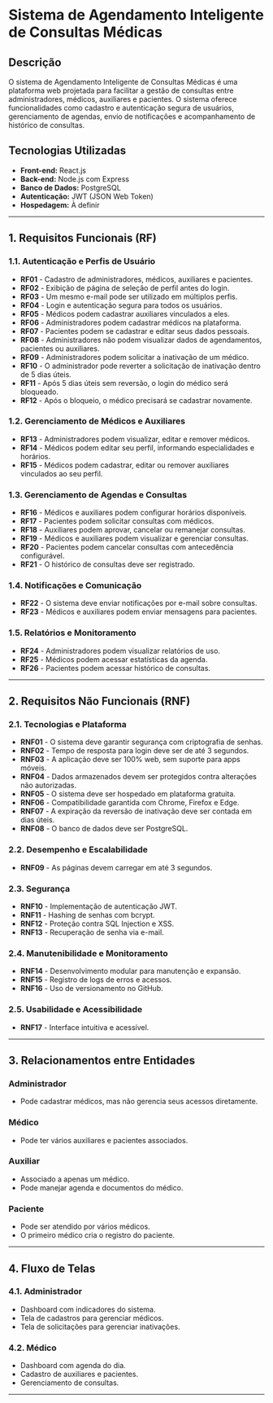 # Sistema de Agendamento Inteligente de Consultas Médicas

## Descrição
O sistema de Agendamento Inteligente de Consultas Médicas é uma plataforma web projetada para facilitar a gestão de consultas entre administradores, médicos, auxiliares e pacientes. O sistema oferece funcionalidades como cadastro e autenticação segura de usuários, gerenciamento de agendas, envio de notificações e acompanhamento de histórico de consultas.

## Tecnologias Utilizadas
- **Front-end:** React.js
- **Back-end:** Node.js com Express
- **Banco de Dados:** PostgreSQL
- **Autenticação:** JWT (JSON Web Token)
- **Hospedagem:** À definir

---

## 1. Requisitos Funcionais (RF)

### 1.1. Autenticação e Perfis de Usuário
- **RF01** - Cadastro de administradores, médicos, auxiliares e pacientes.
- **RF02** - Exibição de página de seleção de perfil antes do login.
- **RF03** - Um mesmo e-mail pode ser utilizado em múltiplos perfis.
- **RF04** - Login e autenticação segura para todos os usuários.
- **RF05** - Médicos podem cadastrar auxiliares vinculados a eles.
- **RF06** - Administradores podem cadastrar médicos na plataforma.
- **RF07** - Pacientes podem se cadastrar e editar seus dados pessoais.
- **RF08** - Administradores não podem visualizar dados de agendamentos, pacientes ou auxiliares.
- **RF09** - Administradores podem solicitar a inativação de um médico.
- **RF10** - O administrador pode reverter a solicitação de inativação dentro de 5 dias úteis.
- **RF11** - Após 5 dias úteis sem reversão, o login do médico será bloqueado.
- **RF12** - Após o bloqueio, o médico precisará se cadastrar novamente.

### 1.2. Gerenciamento de Médicos e Auxiliares
- **RF13** - Administradores podem visualizar, editar e remover médicos.
- **RF14** - Médicos podem editar seu perfil, informando especialidades e horários.
- **RF15** - Médicos podem cadastrar, editar ou remover auxiliares vinculados ao seu perfil.

### 1.3. Gerenciamento de Agendas e Consultas
- **RF16** - Médicos e auxiliares podem configurar horários disponíveis.
- **RF17** - Pacientes podem solicitar consultas com médicos.
- **RF18** - Auxiliares podem aprovar, cancelar ou remanejar consultas.
- **RF19** - Médicos e auxiliares podem visualizar e gerenciar consultas.
- **RF20** - Pacientes podem cancelar consultas com antecedência configurável.
- **RF21** - O histórico de consultas deve ser registrado.

### 1.4. Notificações e Comunicação
- **RF22** - O sistema deve enviar notificações por e-mail sobre consultas.
- **RF23** - Médicos e auxiliares podem enviar mensagens para pacientes.

### 1.5. Relatórios e Monitoramento
- **RF24** - Administradores podem visualizar relatórios de uso.
- **RF25** - Médicos podem acessar estatísticas da agenda.
- **RF26** - Pacientes podem acessar histórico de consultas.

---

## 2. Requisitos Não Funcionais (RNF)

### 2.1. Tecnologias e Plataforma
- **RNF01** - O sistema deve garantir segurança com criptografia de senhas.
- **RNF02** - Tempo de resposta para login deve ser de até 3 segundos.
- **RNF03** - A aplicação deve ser 100% web, sem suporte para apps móveis.
- **RNF04** - Dados armazenados devem ser protegidos contra alterações não autorizadas.
- **RNF05** - O sistema deve ser hospedado em plataforma gratuita.
- **RNF06** - Compatibilidade garantida com Chrome, Firefox e Edge.
- **RNF07** - A expiração da reversão de inativação deve ser contada em dias úteis.
- **RNF08** - O banco de dados deve ser PostgreSQL.

### 2.2. Desempenho e Escalabilidade
- **RNF09** - As páginas devem carregar em até 3 segundos.

### 2.3. Segurança
- **RNF10** - Implementação de autenticação JWT.
- **RNF11** - Hashing de senhas com bcrypt.
- **RNF12** - Proteção contra SQL Injection e XSS.
- **RNF13** - Recuperação de senha via e-mail.

### 2.4. Manutenibilidade e Monitoramento
- **RNF14** - Desenvolvimento modular para manutenção e expansão.
- **RNF15** - Registro de logs de erros e acessos.
- **RNF16** - Uso de versionamento no GitHub.

### 2.5. Usabilidade e Acessibilidade
- **RNF17** - Interface intuitiva e acessível.

---

## 3. Relacionamentos entre Entidades

### Administrador
- Pode cadastrar médicos, mas não gerencia seus acessos diretamente.

### Médico
- Pode ter vários auxiliares e pacientes associados.

### Auxiliar
- Associado a apenas um médico.
- Pode manejar agenda e documentos do médico.

### Paciente
- Pode ser atendido por vários médicos.
- O primeiro médico cria o registro do paciente.

---

## 4. Fluxo de Telas

### 4.1. Administrador
- Dashboard com indicadores do sistema.
- Tela de cadastros para gerenciar médicos.
- Tela de solicitações para gerenciar inativações.

### 4.2. Médico
- Dashboard com agenda do dia.
- Cadastro de auxiliares e pacientes.
- Gerenciamento de consultas.

---
